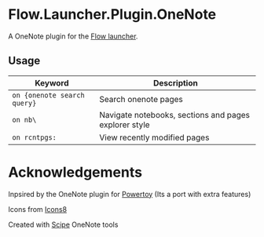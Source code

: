 Flow.Launcher.Plugin.OneNote
==================

A OneNote plugin for the [Flow launcher](https://github.com/Flow-Launcher/Flow.Launcher).

## Usage

| Keyword                         | Description          |
|---------------------------------|----------------------|
| `` on {onenote search query} `` | Search onenote pages |
| `` on nb\ ``                    | Navigate notebooks, sections and pages explorer style |
| `` on rcntpgs: ``               | View recently modified pages    |

Acknowledgements
======

Inpsired by the OneNote plugin for [Powertoy](https://github.com/microsoft/PowerToys/tree/main/src/modules/launcher/Plugins/Microsoft.PowerToys.Run.Plugin.OneNote) (Its a port with extra features)

Icons from [Icons8](https://icons8.com)

Created with [Scipe](https://github.com/scipbe/ScipBe-Common-Office) OneNote tools
